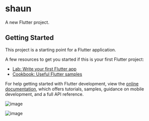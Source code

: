 # shaun

A new Flutter project.

## Getting Started

This project is a starting point for a Flutter application.

A few resources to get you started if this is your first Flutter project:

- [Lab: Write your first Flutter app](https://docs.flutter.dev/get-started/codelab)
- [Cookbook: Useful Flutter samples](https://docs.flutter.dev/cookbook)

For help getting started with Flutter development, view the
[online documentation](https://docs.flutter.dev/), which offers tutorials,
samples, guidance on mobile development, and a full API reference.


![image](https://github.com/user-attachments/assets/a166df94-6f97-4fa7-a10b-7b78e5919d16)

![image](https://github.com/user-attachments/assets/0b5a0ccf-dd4e-412c-90c9-d45f85e1dfd5)
